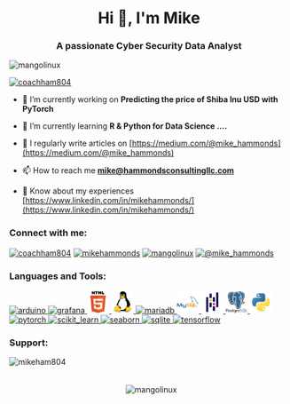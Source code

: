 <h1 align="center">Hi 👋, I'm Mike</h1>
<h3 align="center">A passionate Cyber Security Data Analyst</h3>

<p align="left"> <img src="https://komarev.com/ghpvc/?username=mangolinux&label=Profile%20views&color=0e75b6&style=flat" alt="mangolinux" /> </p>

<p align="left"> <a href="https://twitter.com/coachham804" target="blank"><img src="https://img.shields.io/twitter/follow/coachham804?logo=twitter&style=for-the-badge" alt="coachham804" /></a> </p>

- 🔭 I’m currently working on **Predicting the price of Shiba Inu USD with PyTorch**

- 🌱 I’m currently learning **R & Python for Data Science ....**

- 📝 I regularly write articles on [https://medium.com/@mike_hammonds](https://medium.com/@mike_hammonds)

- 📫 How to reach me **mike@hammondsconsultingllc.com**

- 📄 Know about my experiences [https://www.linkedin.com/in/mikehammonds/](https://www.linkedin.com/in/mikehammonds/)

<h3 align="left">Connect with me:</h3>
<p align="left">
<a href="https://twitter.com/coachham804" target="blank"><img align="center" src="https://raw.githubusercontent.com/rahuldkjain/github-profile-readme-generator/master/src/images/icons/Social/twitter.svg" alt="coachham804" height="30" width="40" /></a>
<a href="https://linkedin.com/in/mikehammonds" target="blank"><img align="center" src="https://raw.githubusercontent.com/rahuldkjain/github-profile-readme-generator/master/src/images/icons/Social/linked-in-alt.svg" alt="mikehammonds" height="30" width="40" /></a>
<a href="https://kaggle.com/mangolinux" target="blank"><img align="center" src="https://raw.githubusercontent.com/rahuldkjain/github-profile-readme-generator/master/src/images/icons/Social/kaggle.svg" alt="mangolinux" height="30" width="40" /></a>
<a href="https://medium.com/@mike_hammonds" target="blank"><img align="center" src="https://raw.githubusercontent.com/rahuldkjain/github-profile-readme-generator/master/src/images/icons/Social/medium.svg" alt="@mike_hammonds" height="30" width="40" /></a>
</p>

<h3 align="left">Languages and Tools:</h3>
<p align="left"> <a href="https://www.arduino.cc/" target="_blank" rel="noreferrer"> <img src="https://cdn.worldvectorlogo.com/logos/arduino-1.svg" alt="arduino" width="40" height="40"/> </a> <a href="https://grafana.com" target="_blank" rel="noreferrer"> <img src="https://www.vectorlogo.zone/logos/grafana/grafana-icon.svg" alt="grafana" width="40" height="40"/> </a> <a href="https://www.w3.org/html/" target="_blank" rel="noreferrer"> <img src="https://raw.githubusercontent.com/devicons/devicon/master/icons/html5/html5-original-wordmark.svg" alt="html5" width="40" height="40"/> </a> <a href="https://www.linux.org/" target="_blank" rel="noreferrer"> <img src="https://raw.githubusercontent.com/devicons/devicon/master/icons/linux/linux-original.svg" alt="linux" width="40" height="40"/> </a> <a href="https://mariadb.org/" target="_blank" rel="noreferrer"> <img src="https://www.vectorlogo.zone/logos/mariadb/mariadb-icon.svg" alt="mariadb" width="40" height="40"/> </a> <a href="https://www.mysql.com/" target="_blank" rel="noreferrer"> <img src="https://raw.githubusercontent.com/devicons/devicon/master/icons/mysql/mysql-original-wordmark.svg" alt="mysql" width="40" height="40"/> </a> <a href="https://pandas.pydata.org/" target="_blank" rel="noreferrer"> <img src="https://raw.githubusercontent.com/devicons/devicon/2ae2a900d2f041da66e950e4d48052658d850630/icons/pandas/pandas-original.svg" alt="pandas" width="40" height="40"/> </a> <a href="https://www.postgresql.org" target="_blank" rel="noreferrer"> <img src="https://raw.githubusercontent.com/devicons/devicon/master/icons/postgresql/postgresql-original-wordmark.svg" alt="postgresql" width="40" height="40"/> </a> <a href="https://www.python.org" target="_blank" rel="noreferrer"> <img src="https://raw.githubusercontent.com/devicons/devicon/master/icons/python/python-original.svg" alt="python" width="40" height="40"/> </a> <a href="https://pytorch.org/" target="_blank" rel="noreferrer"> <img src="https://www.vectorlogo.zone/logos/pytorch/pytorch-icon.svg" alt="pytorch" width="40" height="40"/> </a> <a href="https://scikit-learn.org/" target="_blank" rel="noreferrer"> <img src="https://upload.wikimedia.org/wikipedia/commons/0/05/Scikit_learn_logo_small.svg" alt="scikit_learn" width="40" height="40"/> </a> <a href="https://seaborn.pydata.org/" target="_blank" rel="noreferrer"> <img src="https://seaborn.pydata.org/_images/logo-mark-lightbg.svg" alt="seaborn" width="40" height="40"/> </a> <a href="https://www.sqlite.org/" target="_blank" rel="noreferrer"> <img src="https://www.vectorlogo.zone/logos/sqlite/sqlite-icon.svg" alt="sqlite" width="40" height="40"/> </a> <a href="https://www.tensorflow.org" target="_blank" rel="noreferrer"> <img src="https://www.vectorlogo.zone/logos/tensorflow/tensorflow-icon.svg" alt="tensorflow" width="40" height="40"/> </a> </p>

<h3 align="left">Support:</h3>
<p><a href="https://www.buymeacoffee.com/mikeham804"> <img align="left" src="https://cdn.buymeacoffee.com/buttons/v2/default-yellow.png" height="50" width="210" alt="mikeham804" /></a></p><br><br>

<p><img align="center" src="https://github-readme-stats.vercel.app/api/top-langs?username=mangolinux&show_icons=true&locale=en&layout=compact" alt="mangolinux" /></p>
